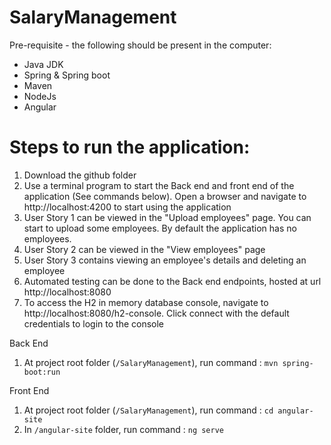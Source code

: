 # SalaryManagement

Pre-requisite - the following should be present in the computer:
- Java JDK
- Spring & Spring boot
- Maven
- NodeJs
- Angular

# Steps to run the application:
1. Download the github folder
2. Use a terminal program to start the Back end and front end of the application (See commands below). Open a browser and navigate to http://localhost:4200 to start using the application
3. User Story 1 can be viewed in the "Upload employees" page. You can start to upload some employees. By default the application has no employees.
4. User Story 2 can be viewed in the "View employees" page
5. User Story 3 contains viewing an employee's details and deleting an employee 
6. Automated testing can be done to the Back end endpoints, hosted at url http://localhost:8080
7. To access the H2 in memory database console, navigate to http://localhost:8080/h2-console. Click connect with the default credentials to login to the console

Back End
1. At project root folder (```/SalaryManagement```), run command : ```mvn spring-boot:run```

Front End
1. At project root folder (```/SalaryManagement```), run command : ```cd angular-site```
2. In ```/angular-site``` folder, run command : ```ng serve```